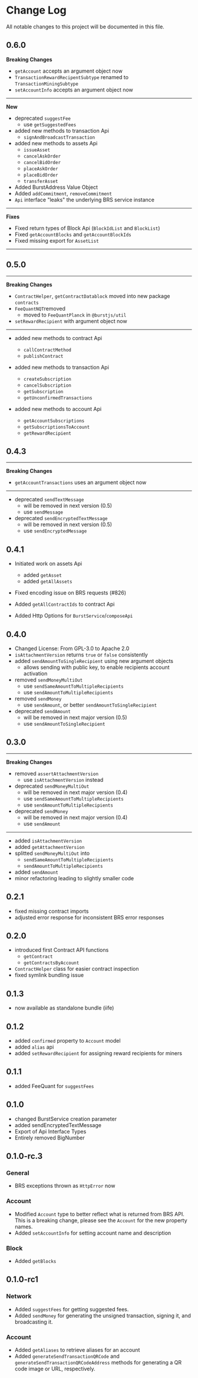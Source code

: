# Change Log
All notable changes to this project will be documented in this file.

## 0.6.0

__Breaking Changes__

- `getAccount` accepts an argument object now
- `TransactionRewardRecipentSubtype` renamed to `TransactionMiningSubtype`
- `setAccountInfo` accepts an argument object now
------------------------

__New__

- deprecated `suggestFee`
  - use `getSuggestedFees`
- added new methods to transaction Api
  - `signAndBroadcastTransaction`
- added new methods to assets Api
  - `issueAsset`
  - `cancelAskOrder`
  - `cancelBidOrder`
  - `placeAskOrder`
  - `placeBidOrder`
  - `transferAsset`
- Added BurstAddress Value Object
- Added `addCommitment`, `removeCommitment`
- `Api` interface "leaks" the underlying BRS service instance

---
__Fixes__
- Fixed return types of Block Api (`BlockIdList` and `BlockList`)
- Fixed `getAccountBlocks` and `getAccountBlockIds`
- Fixed missing export for `AssetList`
---

## 0.5.0

___
__Breaking Changes__
- `ContractHelper`, `getContractDatablock` moved into new package `contracts`
- `FeeQuantNQT`removed 
    - moved to `FeeQuantPlanck` in `@burstjs/util`
- `setRewardRecipient` with argument object now
___

- added new methods to contract Api
    - `callContractMethod`
    - `publishContract`

- added new methods to transaction Api
    - `createSubscription`
    - `cancelSubscription`
    - `getSubscription`
    - `getUnconfirmedTransactions`

- added new methods to account Api
    - `getAccountSubscriptions`
    - `getSubscriptionsToAccount`
    - `getRewardRecipient`

## 0.4.3
___
__Breaking Changes__
- `getAccountTransactions` uses an argument object now
___

- deprecated `sendTextMessage`
    - will be removed in next version (0.5)
    - use `sendMessage`
- deprecated `sendEncryptedTextMessage`
    - will be removed in next version (0.5)
    - use `sendEncryptedMessage`

## 0.4.1
- Initiated work on assets Api
    - added `getAsset`
    - added `getAllAssets`
- Fixed encoding issue on BRS requests (#826)
- Added `getAllContractIds` to contract Api
    
- Added Http Options for `BurstService`/`composeApi` 

## 0.4.0
- Changed License: From GPL-3.0 to Apache 2.0
- `isAttachmentVersion` returns `true` or `false` consistently
- added `sendAmountToSingleRecipient` using new argument objects
    - allows sending with public key, to enable recipients account activation
- removed `sendMoneyMultiOut`
    - use `sendSameAmountToMultipleRecipients`
    - use `sendAmountToMultipleRecipients`
- removed `sendMoney`
    - use `sendAmount`, or better `sendAmountToSingleRecipient` 
- deprecated `sendAmount`
    - will be removed in next major version (0.5)
    - use `sendAmountToSingleRecipient`    
    
## 0.3.0

___
__Breaking Changes__

- removed `assertAttachmentVersion`
    - use `isAttachmentVersion` instead
- deprecated `sendMoneyMultiOut`
    - will be removed in next major version (0.4)
    - use `sendSameAmountToMultipleRecipients`
    - use `sendAmountToMultipleRecipients`
- deprecated `sendMoney`
    - will be removed in next major version (0.4)
    - use `sendAmount`
___

- added `isAttachmentVersion`
- added `getAttachmentVersion`
- splitted `sendMoneyMultiOut` into 
    - `sendSameAmountToMultipleRecipients`
    - `sendAmountToMultipleRecipients`
- added `sendAmount`
- minor refactoring leading to slightly smaller code

## 0.2.1

- fixed missing contract imports
- adjusted error response for inconsistent BRS error responses

## 0.2.0
- introduced first Contract API functions
    - `getContract`
    - `getContractsByAccount`
- `ContractHelper` class for easier contract inspection
- fixed symlink bundling issue 


## 0.1.3
- now available as standalone bundle (iife)

## 0.1.2
- added `confirmed` property to `Account` model
- added `alias` api
- added `setRewardRecipient` for assigning reward recipients for miners

## 0.1.1
- added FeeQuant for `suggestFees`

## 0.1.0
- changed BurstService creation parameter
- added sendEncryptedTextMessage 
- Export of Api Interface Types
- Entirely removed BigNumber

## 0.1.0-rc.3
### General
- BRS exceptions thrown as `HttpError` now

### Account
- Modified `Account` type to better reflect what is returned from BRS API. This is a breaking change, please see the `Account` for the new property names.  
- Added `setAccountInfo` for setting account name and description

### Block
- Added `getBlocks`


## 0.1.0-rc1
### Network
- Added `suggestFees` for getting suggested fees.
- Added `sendMoney` for generating the unsigned transaction, signing it, and broadcasting it.

### Account
- Added `getAliases` to retrieve aliases for an account
- Added `generateSendTransactionQRCode` and `generateSendTransactionQRCodeAddress` methods for generating a QR code image or URL, respectively.
